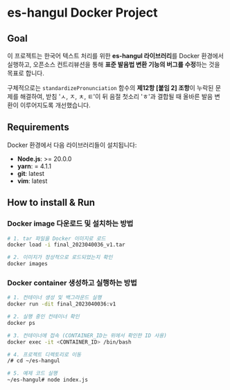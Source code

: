# es-hangul Docker Project

## Goal

이 프로젝트는 한국어 텍스트 처리를 위한 **es-hangul 라이브러리**를 Docker 환경에서 실행하고, 오픈소스 컨트리뷰션을 통해 **표준 발음법 변환 기능의 버그를 수정**하는 것을 목표로 합니다.

구체적으로는 `standardizePronunciation` 함수의 **제12항 [붙임 2] 조항**이 누락된 문제를 해결하여, 받침 'ㅅ, ㅈ, ㅊ, ㅌ'이 뒤 음절 첫소리 'ㅎ'과 결합될 때 올바른 발음 변환이 이루어지도록 개선했습니다.

## Requirements

Docker 환경에서 다음 라이브러리들이 설치됩니다:

- **Node.js**: >= 20.0.0
- **yarn**: = 4.1.1
- **git**: latest
- **vim**: latest

## How to install & Run

### Docker image 다운로드 및 설치하는 방법

```bash
# 1. tar 파일을 Docker 이미지로 로드
docker load -i final_2023040036_v1.tar

# 2. 이미지가 정상적으로 로드되었는지 확인
docker images
```
### Docker container 생성하고 실행하는 방법

```bash
# 1. 컨테이너 생성 및 백그라운드 실행
docker run -dit final_2023040036:v1

# 2. 실행 중인 컨테이너 확인
docker ps

# 3. 컨테이너에 접속 (CONTAINER_ID는 위에서 확인한 ID 사용)
docker exec -it <CONTAINER_ID> /bin/bash

# 4. 프로젝트 디렉토리로 이동
/# cd ~/es-hangul

# 5. 예제 코드 실행
~/es-hangul# node index.js
```
